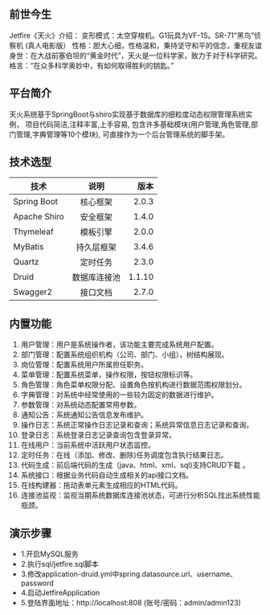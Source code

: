 ## 前世今生

Jetfire《天火》介绍： 
变形模式：太空穿梭机。G1玩具为VF-1S。SR-71“黑鸟”侦察机 (真人电影版） 
性格：胆大心细，性格温和，秉持坚守和平的信念，重视友谊 
身世：在大战前塞伯坦的“黄金时代”，天火是一位科学家，致力于对于科学研究。
格言：“在众多科学奥妙中，有如何取得胜利的钥匙。”

## 平台简介

天火系统基于SpringBoot与shiro实现基于数据库的细粒度动态权限管理系统实例，
项目代码简洁,注释丰富,上手容易, 包含许多基础模块(用户管理,角色管理,部门管理,字典管理等10个模块),
可直接作为一个后台管理系统的脚手架。

## 技术选型

技术|说明|版本
---|:--:|---:
Spring Boot|核心框架|2.0.3
Apache Shiro|安全框架|1.4.0
Thymeleaf|模板引擎|2.0.0
MyBatis|持久层框架|3.4.6
Quartz|定时任务|2.3.0
Druid|数据库连接池|1.1.10
Swagger2|接口文档|2.7.0


## 内置功能

1.  用户管理：用户是系统操作者，该功能主要完成系统用户配置。
2.  部门管理：配置系统组织机构（公司、部门、小组），树结构展现。
3.  岗位管理：配置系统用户所属担任职务。
4.  菜单管理：配置系统菜单，操作权限，按钮权限标识等。
5.  角色管理：角色菜单权限分配、设置角色按机构进行数据范围权限划分。
6.  字典管理：对系统中经常使用的一些较为固定的数据进行维护。
7.  参数管理：对系统动态配置常用参数。
8.  通知公告：系统通知公告信息发布维护。
9.  操作日志：系统正常操作日志记录和查询；系统异常信息日志记录和查询。
10. 登录日志：系统登录日志记录查询包含登录异常。
11. 在线用户：当前系统中活跃用户状态监控。
12. 定时任务：在线（添加、修改、删除)任务调度包含执行结果日志。
13. 代码生成：前后端代码的生成（java、html、xml、sql)支持CRUD下载 。
14. 系统接口：根据业务代码自动生成相关的api接口文档。
15. 在线构建器：拖动表单元素生成相应的HTML代码。
16. 连接池监视：监视当期系统数据库连接池状态，可进行分析SQL找出系统性能瓶颈。

## 演示步骤

- 1.开启MySQL服务
- 2.执行sql/jetfire.sql脚本
- 3.修改application-druid.yml中spring.datasource.url、username、password
- 4.启动JetfireApplication
- 5.登陆界面地址：http://localhost:808   (账号/密码：admin/admin123)

